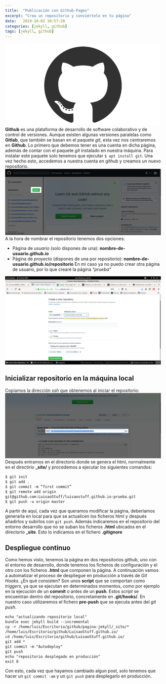 ```yaml
---
title:  "Publicación con Github-Pages"
excerpt: "Crea un repositorio y conviértelo en tu página"
date:   2019-10-02 10:57:20
categories: [jekyll, github]
tags: [jekyll, github]
---
```

<a href="/images/git-logo.png"><img src="/images/git-logo.png" /></a>
**Github** es una plataforma de desarrollo de software colaborativo y de control de versiones. Aunque existen algunas versiones paralelas como **Gitlab**, que también se basan en el paquete *git*, esta vez nos centraremos en **Github**.
Lo primero que debemos tener es una cuenta en dicha página, además de contar con el paquete *git* instalado en nuestra máquina. Para instalar este paquete solo tenemos que ejecutar `$ apt install git`. Una vez hecho esto, accedemos a nuestra cuenta en github y creamos un nuevo repositorio.
<a href="/images/new-repository.png"><img src="/images/new-repository.png" /></a>
A la hora de nombrar el repositorio tenemos dos opciones:
* Página de *usuario* (solo dispones de una): **nombre-de-usuario.github.io**
* Página de *proyecto* (dispones de una por repositorio): **nombre-de-usuario.github.io/repositorio**
En mi caso ya no puedo crear otra página de usuario, por lo que crearé la página *"prueba"*

<a href="/images/github-page.png"><img src="/images/github-page.png" /></a>

## Inicializar repositorio en la máquina local

Copiamos la dirección *ssh* que obtenemos al iniciar el repositorio:
<a href="/images/copy-ssh-key.png"><img src="/images/copy-ssh-key.png" /></a>
Después entramos en el directorio donde se genera el html, normalmente en el directirio **_site/** y procedemos a ejecutar los siguientes comandos:
```
$ git init
$ git add .
$ git commit -m “first commit”
$ git remote add origin git@github.com:LuisaoStuff/luisaostuff.github.io-prueba.git
$ git push -u origin master
```
A partir de aquí, cada vez que queramos modificar la página, deberíamos generarla en local para que se actualicen los ficheros html y después añadirlos y subirlos con `git push`. Además indicaremos en el repositorio del entorno desarrollo que no se suban los ficheros **.html** ubicados en el directorio **_site**. Esto lo indicamos en el fichero **.gitignore**

## Despliegue continuo

Como hemos visto, tenemos la página en dos repositorios github, uno con el entorno de desarrollo, donde tenemos los ficheros de configuración y el otro con los ficheros **.html** que componen la página. A continuación vamos a automatizar el proceso de despliegue en producción a través de *Git Hooks*. ¿En qué consisten? Son unos **script** que se comportan como *triggers*, ya que se ejecutan en determinados momentos, como por ejemplo en la ejecución de un **commit** o antes de un **push**. Estos *script* se encuentran dentro del repositorio, concretamente en **.git/hooks/**.
En nuestro caso utilizaremos el fichero **pre-push** que se ejecuta antes del *git push*.
```
echo "actualizando repositorio local"
bundle exec jekyll build --incremental
cp -r /home/luis/Escritorio/github/pagina-jekyll/_site/* /home/luis/Escritorio/github/LuisaoStuff.github.io/
cd /home/luis/Escritorio/github/LuisaoStuff.github.io/
git add *
git commit -m "Autodeploy"
git push
echo "repositorio desplegado en producción"
exit 0
```
Con esto, cada vez que hayamos cambiado algun post, solo tenemos que hacer un `git commit -am` y un `git push` para desplegarlo en producción.
